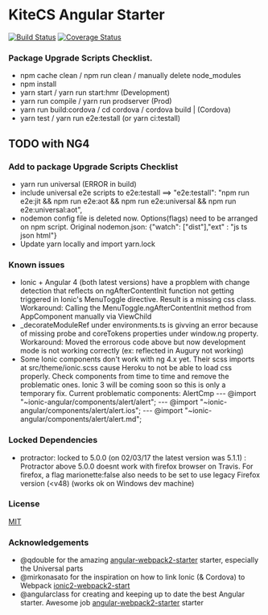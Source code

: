 # KiteCS Angular Starter

[![Build Status](https://travis-ci.org/kitecs/angular-ionic-starter.svg?branch=master)](https://travis-ci.org/kitecs/angular-ionic-starter)
[![Coverage Status](https://coveralls.io/repos/github/kitecs/angular-ionic-starter/badge.svg?branch=master)](https://coveralls.io/github/kitecs/angular-ionic-starter?branch=master)

### Package Upgrade Scripts Checklist.
- npm cache clean / npm run clean / manually delete node_modules
- npm install
- yarn start / yarn run start:hmr (Development)
- yarn run compile / yarn run prodserver (Prod)
- yarn run build:cordova / cd cordova / cordova build <android> | <ios> (Cordova)
- yarn test / yarn run e2e:testall (or yarn ci:testall)

## TODO with NG4
### Add to package Upgrade Scripts Checklist
- yarn run universal (ERROR in build)
- include universal e2e scripts to e2e:testall ==> "e2e:testall": "npm run e2e:jit && npm run e2e:aot && npm run e2e:universal && npm run e2e:universal:aot",
- nodemon config file is deleted now. Options(flags) need to be arranged on npm script. Original nodemon.json: {"watch": ["dist"],"ext" : "js ts json html"}
- Update yarn locally and import yarn.lock 

### Known issues
- Ionic + Angular 4 (both latest versions) have a propblem with change detection that reflects on 
ngAfterContentInit function not getting triggered in Ionic's MenuToggle directive. Result is a missing css class.
Workaround: Calling the MenuToggle.ngAfterContentInit method from AppComponent manually via ViewChild
- _decorateModuleRef under environments.ts is givving an error because of missing probe and coreTokens properties under window.ng property.
Workaround: Moved the errorous code above but now development mode is not working correctly (ex: reflected in Augury not working)
- Some Ionic components don't work with ng 4.x yet. Their scss imports at src/theme/ionic.scss cause Heroku to not be able to load
css properly. Check components from time to time and remove the problematic ones. Ionic 3 will be coming soon so this is only a temporary fix.
Current problematic components: AlertCmp
--- @import "~ionic-angular/components/alert/alert";
--- @import "~ionic-angular/components/alert/alert.ios";
--- @import "~ionic-angular/components/alert/alert.md";

### Locked Dependencies
- protractor: locked to 5.0.0 (on 02/03/17 the latest version was 5.1.1) : Protractor above 5.0.0 doesnt work with firefox
browser on Travis. For firefox, a flag marionette:false also needs to be set to use legacy Firefox version (<v48) (works ok on Windows dev machine)

### License

[MIT](https://github.com/kemalcany/kitecs-angular-starter/blob/master/LICENSE)

### Acknowledgements

- @qdouble for the amazing [angular-webpack2-starter](https://github.com/qdouble/angular-webpack2-starter) starter, especially the Universal parts
- @mirkonasato for the inspiration on how to link Ionic (& Cordova) to Webpack [ionic2-webpack2-start](https://github.com/mirkonasato/ionic2-webpack2-starter)
- @angularclass for creating and keeping up to date the best Angular starter. Awesome job [angular-webpack2-starter](https://github.com/AngularClass/angular2-webpack-starter) starter